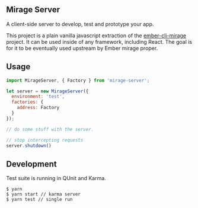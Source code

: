 ## Mirage Server

A client-side server to develop, test and prototype your app.

This project is a plain vanilla javascript extraction of the
[ember-cli-mirage][1] project. It can be used inside of any framework,
including React. The goal is for it to be eventually used upstream
by Ember mirage proper.

## Usage

``` javascript
import MirageServer, { Factory } from 'mirage-server';

let server = new MirageServer({
  environment: 'test',
  factories: {
    address: Factory
  }
});

// do some stuff with the server.

// stop intercepting requests
server.shutdown()
```

## Development

Test suite is running in QUnit and Karma.

```
$ yarn
$ yarn start // karma server
$ yarn test // single run
```

[1]: http://www.ember-cli-mirage.com/
